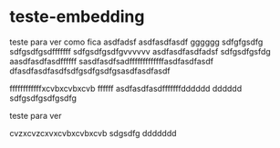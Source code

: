 # teste-embedding

teste para ver como fica
asdfadsf
asdfasdfasdf
gggggg
sdfgfgsdfg
sdfgsdfgsdfffffff
sdfgsdfgsdfgvvvvvv
asdfasdfasdfadsf
sdfgsdfgsfdg
aasdfasdfasdffffff
sasdfasdfsadfffffffffffffasdfasdfasdf
dfasdfasdfasdfsdfgsdfgsdfgsasdfasdfasdf

ffffffffffffxcvbxcvbxcvb
ffffff
asdfasdfasdfffffffdddddd
dddddd
sdfgsdfgsdfgsdfg


teste para ver

cvzxcvzcxvxcvbxcvbxcvb
sdgsdfg
ddddddd
